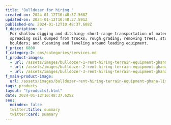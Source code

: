 ```yaml
---
title: "Bulldozer for hiring "
created-on: 2024-01-12T10:48:37.568Z
updated-on: 2024-01-12T10:48:37.591Z
published-on: 2024-01-12T10:48:37.608Z
f_description: >
  For shallow digging and ditching; short-range transportation of material;
  spreading soil dumped from trucks; rough grading; removing trees, stumps, and
  boulders; and cleaning and leveling around loading equipment.
f_price: 6800
f_category-2: cms/categories/services.md
f_product-images:
  - url: /assets/images/bulldozer-1-rent-hiring-terrain-equipment-ghana-limited-accra-gotogh.com.jpg
  - url: /assets/images/bulldozer-2-rent-hiring-terrain-equipment-ghana-limited-accra-gotogh.com.jpg
  - url: /assets/images/bulldozer-3-rent-hiring-terrain-equipment-ghana-limited-accra-gotogh.com.jpg
f_main-product-image:
  url: /assets/images/bulldozer-rent-hiring-terrain-equipment-ghana-limited-accra-gotogh.com.jpg
tags: products
layout: "[products].html"
date: 2024-01-12T10:48:37.625Z
seo:
  noindex: false
  twitter:title: summary
  twitter:card: summary
---
```

